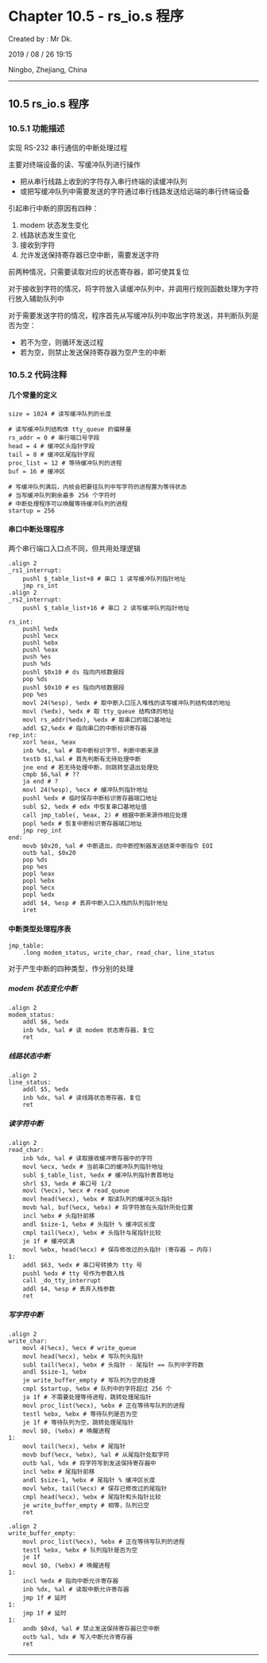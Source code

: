 # Chapter 10.5 - rs_io.s 程序

Created by : Mr Dk.

2019 / 08 / 26 19:15

Ningbo, Zhejiang, China

---

## 10.5 rs_io.s 程序

### 10.5.1 功能描述

实现 RS-232 串行通信的中断处理过程

主要对终端设备的读、写缓冲队列进行操作

* 把从串行线路上收到的字符存入串行终端的读缓冲队列
* 或把写缓冲队列中需要发送的字符通过串行线路发送给远端的串行终端设备

引起串行中断的原因有四种：

1. modem 状态发生变化
2. 线路状态发生变化
3. 接收到字符
4. 允许发送保持寄存器已空中断，需要发送字符

前两种情况，只需要读取对应的状态寄存器，即可使其复位

对于接收到字符的情况，将字符放入读缓冲队列中，并调用行规则函数处理为字符行放入辅助队列中

对于需要发送字符的情况，程序首先从写缓冲队列中取出字符发送，并判断队列是否为空：

* 若不为空，则循环发送过程
* 若为空，则禁止发送保持寄存器为空产生的中断

### 10.5.2 代码注释

#### 几个常量的定义

```assembly
size = 1024 # 读写缓冲队列的长度

# 读写缓冲队列结构体 tty_queue 的偏移量
rs_addr = 0 # 串行端口号字段
head = 4 # 缓冲区头指针字段
tail = 8 # 缓冲区尾指针字段
proc_list = 12 # 等待缓冲队列的进程
buf = 16 # 缓冲区

# 写缓冲队列满后，内核会把要往队列中写字符的进程置为等待状态
# 当写缓冲队列剩余最多 256 个字符时
# 中断处理程序可以唤醒等待缓冲队列的进程
startup = 256
```

#### 串口中断处理程序

两个串行端口入口点不同，但共用处理逻辑

```assembly
.align 2
_rs1_interrupt:
    pushl $_table_list+8 # 串口 1 读写缓冲队列指针地址
    jmp rs_int
.align 2
_rs2_interrupt:
    pushl $_table_list+16 # 串口 2 读写缓冲队列指针地址

rs_int:
    pushl %edx
    pushl %ecx
    pushl %ebx
    pushl %eax
    push %es
    push %ds
    pushl $0x10 # ds 指向内核数据段
    pop %ds
    pushl $0x10 # es 指向内核数据段
    pop %es
    movl 24(%esp), %edx # 取中断入口压入堆栈的读写缓冲队列结构体的地址
    movl (%edx), %edx # 取 tty_queue 结构体的地址
    movl rs_addr(%edx), %edx # 取串口的端口基地址
    addl $2,%edx # 指向串口的中断标识寄存器
rep_int:
    xorl %eax, %eax
    inb %dx, %al # 取中断标识字节，判断中断来源
    testb $1,%al # 首先判断有无待处理中断
    jne end # 若无待处理中断，则跳转至退出处理处
    cmpb $6,%al # ??
    ja end # ?
    movl 24(%esp), %ecx # 缓冲队列指针地址
    pushl %edx # 临时保存中断标识寄存器端口地址
    subl $2, %edx # edx 中恢复串口基地址值
    call jmp_table(, %eax, 2) # 根据中断来源作相应处理
    popl %edx # 恢复中断标识寄存器端口地址
    jmp rep_int
end:
    movb $0x20, %al # 中断退出，向中断控制器发送结束中断指令 EOI
    outb %al, $0x20
    pop %ds
    pop %es
    popl %eax
    popl %ebx
    popl %ecx
    popl %edx
    addl $4, %esp # 丢弃中断入口入栈的队列指针地址
    iret
```

#### 中断类型处理程序表

```
jmp_table:
    .long modem_status, write_char, read_char, line_status
```

对于产生中断的四种类型，作分别的处理

##### modem 状态变化中断

```assembly
.align 2
modem_status:
    addl $6, %edx
    inb %dx, %al # 读 modem 状态寄存器，复位
    ret
```

##### 线路状态中断

```assembly
.align 2
line_status:
    addl $5, %edx
    inb %dx, %al # 读线路状态寄存器，复位
    ret
```

##### 读字符中断

```assembly
.align 2
read_char:
    inb %dx, %al # 读取接收缓冲寄存器中的字符
    movl %ecx, %edx # 当前串口的缓冲队列指针地址
    subl $_table_list, %edx # 缓冲队列指针表首地址
    shrl $3, %edx # 串口号 1/2
    movl (%ecx), %ecx # read_queue
    movl head(%ecx), %ebx # 取读队列的缓冲区头指针
    movb %al, buf(%ecx, %ebx) # 将字符放在头指针所处位置
    incl %ebx # 头指针前移
    andl $size-1, %ebx # 头指针 % 缓冲区长度
    cmpl tail(%ecx), %ebx # 头指针与尾指针比较
    je 1f # 缓冲区满
    movl %ebx, head(%ecx) # 保存修改过的头指针 (寄存器 → 内存)
1:
    addl $63, %edx # 串口号转换为 tty 号
    pushl %edx # tty 号作为参数入栈
    call _do_tty_interrupt
    addl $4, %esp # 丢弃入栈参数
    ret
```

##### 写字符中断

```assembly
.align 2
write_char:
    movl 4(%ecx), %ecx # write_queue
    movl head(%ecx), %ebx # 写队列头指针
    subl tail(%ecx), %ebx # 头指针 - 尾指针 == 队列中字符数
    andl $size-1, %ebx
    je write_buffer_empty # 写队列为空的处理
    cmpl $startup, %ebx # 队列中的字符超过 256 个
    ja 1f # 不需要处理等待进程，跳转处理尾指针
    movl proc_list(%ecx), %ebx # 正在等待写队列的进程
    testl %ebx, %ebx # 等待队列是否为空
    je 1f # 等待队列为空，跳转处理尾指针
    movl $0, (%ebx) # 唤醒进程
1:
    movl tail(%ecx), %ebx # 尾指针
    movb buf(%ecx, %ebx), %al # 从尾指针处取字符
    outb %al, %dx # 将字符写到发送保持寄存器中
    incl %ebx # 尾指针前移
    andl $size-1, %ebx # 尾指针 % 缓冲区长度
    movl %ebx, tail(%ecx) # 保存已修改过的尾指针
    cmpl head(%ecx), %ebx # 尾指针和头指针比较
    je write_buffer_empty # 相等，队列已空
    ret

.align 2
write_buffer_empty:
    movl proc_list(%ecx), %ebx # 正在等待写队列的进程
    testl %ebx, %ebx # 队列指针是否为空
    je 1f
    movl $0, (%ebx) # 唤醒进程
1:
    incl %edx # 指向中断允许寄存器
    inb %dx, %al # 读取中断允许寄存器
    jmp 1f # 延时
1:
    jmp 1f # 延时
1:
    andb $0xd, %al # 禁止发送保持寄存器已空中断
    outb %al, %dx # 写入中断允许寄存器
    ret
```

---

